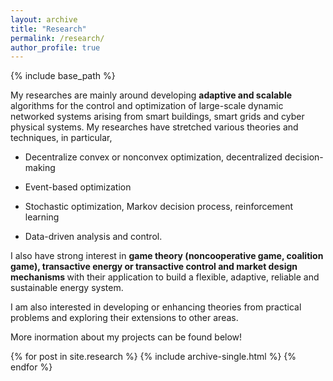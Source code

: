```yaml
---
layout: archive
title: "Research"
permalink: /research/
author_profile: true
---
```

{% include base_path %}


 My researches are mainly around developing <b> adaptive and scalable </b> algorithms for the control and optimization of large-scale dynamic networked systems arising from smart buildings, smart grids and cyber physical systems. 
My researches have stretched various theories and techniques, in particular,  
  <p><ul>
    <li> <p>Decentralize convex or nonconvex optimization, decentralized decision-making </p></li>
    <li> <p> Event-based optimization </p></li>
    <li> <p> Stochastic optimization, Markov decision process, reinforcement learning </p></li>
    <li> <p> Data-driven analysis and control. </p></li>
    </ul>
</p>
 I also have strong interest in <b>game theory (noncooperative game, coalition game), transactive energy or transactive control and market design mechanisms </b>with their application to build a flexible, adaptive, reliable and sustainable energy system.
 
 I am also interested in developing or enhancing theories from practical problems and exploring their extensions to other areas. 


More inormation about my projects can be found below!


{% for post in site.research %}
  {% include archive-single.html %}
{% endfor %}

